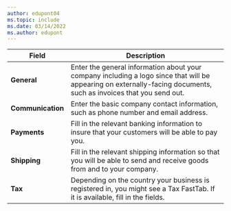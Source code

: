 ```yaml
---
author: edupont04
ms.topic: include
ms.date: 03/14/2022
ms.author: edupont
---
```

|Field|Description|  
|-------------|---------------------------------------|  
|**General**|Enter the general information about your company including a logo since that will be appearing on externally-facing documents, such as invoices that you send out. |  
|**Communication**|Enter the basic company contact information, such as phone number and email address.|  
|**Payments**| Fill in the relevant banking information to insure that your customers will be able to pay you.|  
|**Shipping**|Fill in the relevant shipping information so that you will be able to send and receive goods from and to your company.|  
|**Tax**|Depending on the country your business is registered in, you might see a Tax FastTab. If it is available, fill in the fields.|  
